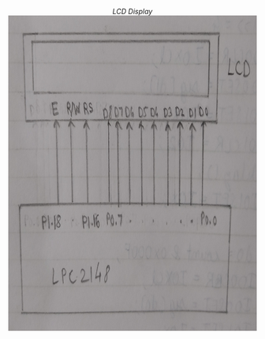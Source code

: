 <p align = "center">
<em> LCD Display </em>
<img src = "../Assets/P3ckt.jpg" width = "640" height = "640" align = "center"/>
</p>
<p align = "center">
</p>

